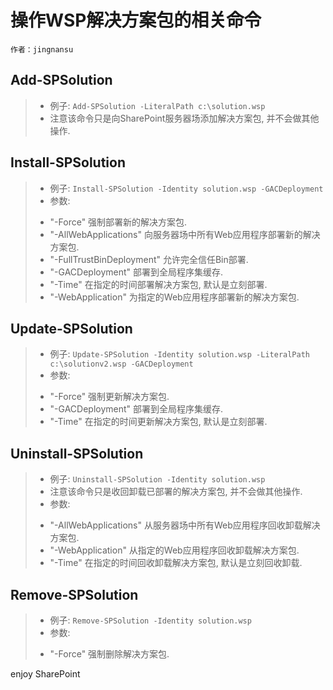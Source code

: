 # 操作WSP解决方案包的相关命令
	作者：jingnansu

## Add-SPSolution
> - 例子: `Add-SPSolution -LiteralPath c:\solution.wsp`
> - 注意该命令只是向SharePoint服务器场添加解决方案包, 并不会做其他操作.

## Install-SPSolution
> - 例子: `Install-SPSolution -Identity solution.wsp -GACDeployment`
> - 参数:
>  + "-Force" 强制部署新的解决方案包.
>  + "-AllWebApplications" 向服务器场中所有Web应用程序部署新的解决方案包.
>  + "-FullTrustBinDeployment" 允许完全信任Bin部署.
>  + "-GACDeployment" 部署到全局程序集缓存.
>  + "-Time" 在指定的时间部署解决方案包, 默认是立刻部署.
>  + "-WebApplication" 为指定的Web应用程序部署新的解决方案包.

## Update-SPSolution
> - 例子: `Update-SPSolution -Identity solution.wsp -LiteralPath c:\solutionv2.wsp -GACDeployment`
> - 参数:
>  + "-Force" 强制更新解决方案包.
>  + "-GACDeployment" 部署到全局程序集缓存.
>  + "-Time" 在指定的时间更新解决方案包, 默认是立刻部署.

## Uninstall-SPSolution
> - 例子: `Uninstall-SPSolution -Identity solution.wsp`
> - 注意该命令只是收回卸载已部署的解决方案包, 并不会做其他操作.
> - 参数:
>  + "-AllWebApplications" 从服务器场中所有Web应用程序回收卸载解决方案包.
>  + "-WebApplication" 从指定的Web应用程序回收卸载解决方案包.
>  + "-Time" 在指定的时间回收卸载解决方案包, 默认是立刻回收卸载.

## Remove-SPSolution
> - 例子: `Remove-SPSolution -Identity solution.wsp`
> - 参数:
>  + "-Force" 强制删除解决方案包.

enjoy SharePoint
